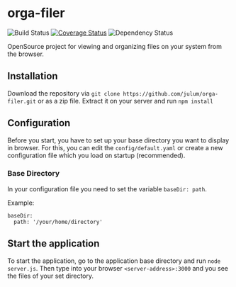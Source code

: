 # orga-filer
![Build Status](https://travis-ci.org/julum/orga-filer.svg?branch=master) 
[![Coverage Status](https://coveralls.io/repos/julum/orga-filer/badge.svg?branch=master)](https://coveralls.io/r/julum/orga-filer?branch=master)
![Dependency Status](https://david-dm.org/julum/orga-filer.svg)

OpenSource project for viewing and organizing files on your system from the browser.

## Installation
Download the repository via `git clone https://github.com/julum/orga-filer.git` or as a zip file. 
Extract it on your server and run `npm install`

## Configuration

Before you start, you have to set up your base directory you want to display in browser.
For this, you can edit the `config/default.yaml` or create a new configuration file which you load
on startup (recommended).

### Base Directory
In your configuration file you need to set the variable `baseDir: path`. 

Example:
      
    baseDir:
      path: '/your/home/directory'
      

## Start the application
To start the application, go to the application base directory and run `node server.js`.
Then type into your browser `<server-address>:3000` and you see the files of your set directory.
